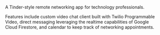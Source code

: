 A Tinder-style remote networking app for technology professionals.

Features include custom video chat client built with Twilio
Programmable Video, direct messaging leveraging the realtime
capabilities of Google Cloud Firestore, and calendar to keep track
of networking appointments.
